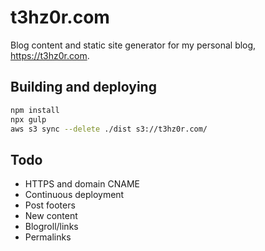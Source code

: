 # t3hz0r.com
Blog content and static site generator for my personal blog, https://t3hz0r.com.

## Building and deploying
```sh
npm install
npx gulp
aws s3 sync --delete ./dist s3://t3hz0r.com/
```

## Todo
* HTTPS and domain CNAME
* Continuous deployment
* Post footers
* New content
* Blogroll/links
* Permalinks